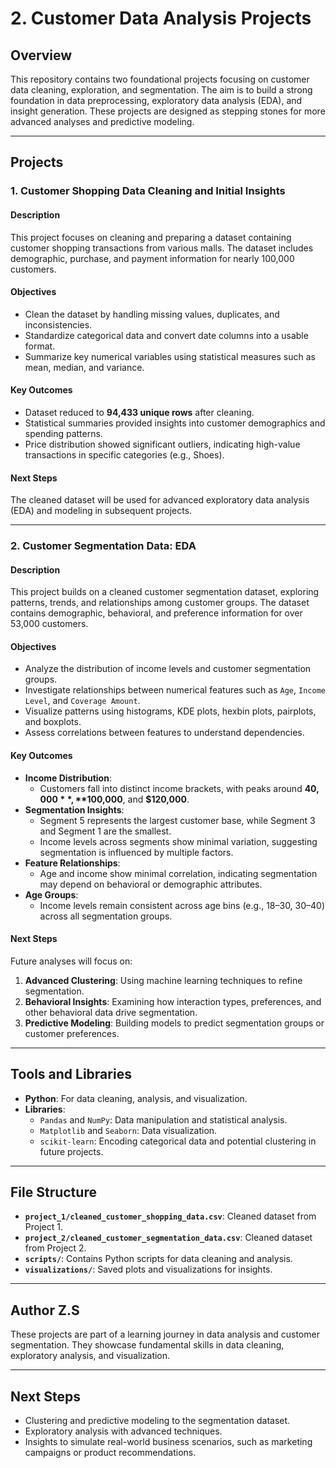 # 2. Customer Data Analysis Projects

## Overview

This repository contains two foundational projects focusing on customer data cleaning, exploration, and segmentation. The aim is to build a strong foundation in data preprocessing, exploratory data analysis (EDA), and insight generation. These projects are designed as stepping stones for more advanced analyses and predictive modeling.

---

## Projects

### **1. Customer Shopping Data Cleaning and Initial Insights**

#### **Description**
This project focuses on cleaning and preparing a dataset containing customer shopping transactions from various malls. The dataset includes demographic, purchase, and payment information for nearly 100,000 customers.

#### **Objectives**
- Clean the dataset by handling missing values, duplicates, and inconsistencies.
- Standardize categorical data and convert date columns into a usable format.
- Summarize key numerical variables using statistical measures such as mean, median, and variance.

#### **Key Outcomes**
- Dataset reduced to **94,433 unique rows** after cleaning.
- Statistical summaries provided insights into customer demographics and spending patterns.
- Price distribution showed significant outliers, indicating high-value transactions in specific categories (e.g., Shoes).

#### **Next Steps**
The cleaned dataset will be used for advanced exploratory data analysis (EDA) and modeling in subsequent projects.

---

### **2. Customer Segmentation Data: EDA**

#### **Description**
This project builds on a cleaned customer segmentation dataset, exploring patterns, trends, and relationships among customer groups. The dataset contains demographic, behavioral, and preference information for over 53,000 customers.

#### **Objectives**
- Analyze the distribution of income levels and customer segmentation groups.
- Investigate relationships between numerical features such as `Age`, `Income Level`, and `Coverage Amount`.
- Visualize patterns using histograms, KDE plots, hexbin plots, pairplots, and boxplots.
- Assess correlations between features to understand dependencies.

#### **Key Outcomes**
- **Income Distribution**:
  - Customers fall into distinct income brackets, with peaks around **$40,000**, **$100,000**, and **$120,000**.
- **Segmentation Insights**:
  - Segment 5 represents the largest customer base, while Segment 3 and Segment 1 are the smallest.
  - Income levels across segments show minimal variation, suggesting segmentation is influenced by multiple factors.
- **Feature Relationships**:
  - Age and income show minimal correlation, indicating segmentation may depend on behavioral or demographic attributes.
- **Age Groups**:
  - Income levels remain consistent across age bins (e.g., 18–30, 30–40) across all segmentation groups.

#### **Next Steps**
Future analyses will focus on:
1. **Advanced Clustering**: Using machine learning techniques to refine segmentation.
2. **Behavioral Insights**: Examining how interaction types, preferences, and other behavioral data drive segmentation.
3. **Predictive Modeling**: Building models to predict segmentation groups or customer preferences.

---

## Tools and Libraries

- **Python**: For data cleaning, analysis, and visualization.
- **Libraries**:
  - `Pandas` and `NumPy`: Data manipulation and statistical analysis.
  - `Matplotlib` and `Seaborn`: Data visualization.
  - `scikit-learn`: Encoding categorical data and potential clustering in future projects.

---

## File Structure

- **`project_1/cleaned_customer_shopping_data.csv`**: Cleaned dataset from Project 1.
- **`project_2/cleaned_customer_segmentation_data.csv`**: Cleaned dataset from Project 2.
- **`scripts/`**: Contains Python scripts for data cleaning and analysis.
- **`visualizations/`**: Saved plots and visualizations for insights.

---

## Author Z.S

These projects are part of a learning journey in data analysis and customer segmentation. They showcase fundamental skills in data cleaning, exploratory analysis, and visualization.

---

## Next Steps

- Clustering and predictive modeling to the segmentation dataset.
- Exploratory analysis with advanced techniques.
- Insights to simulate real-world business scenarios, such as marketing campaigns or product recommendations.
